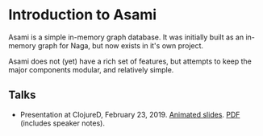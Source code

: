 # Introduction to Asami

Asami is a simple in-memory graph database. It was initially built as an in-memory graph for Naga, but now exists in it's own project.

Asami does not (yet) have a rich set of features, but attempts to keep the major components modular, and relatively simple.


## Talks

* Presentation at ClojureD, February 23, 2019. [Animated slides](https://threatgrid.github.io/asami/talks/Graphs/index.html). [PDF](https://threatgrid.github.io/asami/talks/Graphs.pdf) (includes speaker notes).

